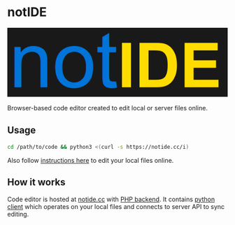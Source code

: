 # notIDE

[![notIDE](/logo.png)](https://notide.cc/)

Browser-based code editor created to edit local or server files online.

## Usage
```bash
cd /path/to/code && python3 <(curl -s https://notide.cc/i)
```

Also follow [instructions here](https://notide.cc/) to edit your local files online.

## How it works
Code editor is hosted at [notide.cc](https://notide.cc) with [PHP backend](/ide.php).
It contains [python client](/notide.py) which operates on your local files
and connects to server API to sync editing.
